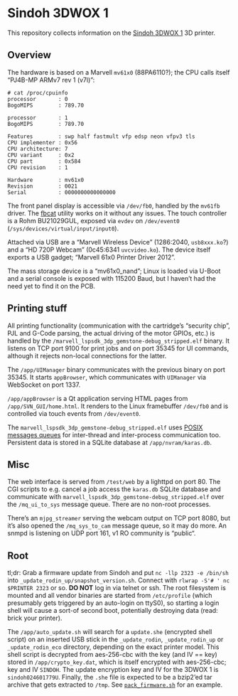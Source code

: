 # Sindoh 3DWOX 1

This repository collects information on the [Sindoh 3DWOX
1](https://3dprinter.sindoh.com/en/product/3dwox1) 3D printer.

## Overview

The hardware is based on a Marvell `mv61x0` (88PA6110?); the CPU calls itself “PJ4B-MP ARMv7 rev 1
(v7l)”:

```
# cat /proc/cpuinfo
processor       : 0
BogoMIPS        : 789.70

processor       : 1
BogoMIPS        : 789.70

Features        : swp half fastmult vfp edsp neon vfpv3 tls
CPU implementer : 0x56
CPU architecture: 7
CPU variant     : 0x2
CPU part        : 0x584
CPU revision    : 1

Hardware        : mv61x0
Revision        : 0021
Serial          : 0000000000000000
```

The front panel display is accessible via `/dev/fb0`, handled by the `mv61fb` driver. The
[fbcat](https://github.com/jwilk/fbcat) utility works on it without any issues. The touch controller
is a Rohm BU21029GUL, exposed via `evdev` on `/dev/event0` (`/sys/devices/virtual/input/input0`).

Attached via USB are a “Marvell Wireless Device” (1286:2040, `usb8xxx.ko`?) and a “HD 720P Webcam”
(0c45:6341 `uvcvideo.ko`). The device itself exports a USB gadget; “Marvell 61x0 Printer Driver
2012”.

The mass storage device is a “mv61x0\_nand”; Linux is loaded via U-Boot and a serial console is
exposed with 115200 Baud, but I haven’t had the need yet to find it on the PCB.

## Printing stuff

All printing functionality (communication with the cartridge’s “security chip”, PJL and G-Code
parsing, the actual driving of the motor GPIOs, etc.) is handled by the
`/marvell_lspsdk_3dp_gemstone-debug_stripped.elf` binary. It listens on TCP port 9100 for print jobs
and on port 35345 for UI commands, although it rejects non-local connections for the latter.

The `/app/UIManager` binary communicates with the previous binary on port 35345. It starts
`appBrowser`, which communicates with `UIManager` via WebSocket on port 1337.

`/app/appBrowser` is a Qt application serving HTML pages from `/app/SVN_GUI/home.html`. It renders
to the Linux framebuffer `/dev/fb0` and is controlled via touch events from `/dev/event0`.

The `marvell_lspsdk_3dp_gemstone-debug_stripped.elf` uses [POSIX messages
queues](https://man7.org/linux/man-pages/man7/mq_overview.7.html) for inter-thread and inter-process
communication too. Persistent data is stored in a SQLite database at `/app/nvram/karas.db`.

## Misc

The web interface is served from `/test/web` by a lighttpd on port 80. The CGI scripts to e.g.
cancel a job access the `karas.db` SQLite database and communicate with
`marvell_lspsdk_3dp_gemstone-debug_stripped.elf` over the `/mq_ui_to_sys` message queue. There are
no non-root processes.

There’s an `mjpg_streamer` serving the webcam output on TCP port 8080, but it’s also opened the
`/mq_sys_to_cam` message queue, so it may do more. An snmpd is listening on UDP port 161, v1 RO
community is “public“.

## Root

tl;dr: Grab a firmware update from Sindoh and put `nc -llp 2323 -e /bin/sh` into
`_update_rodin_up/snapshot_version.sh`. Connect with `rlwrap -S'# ' nc $PRINTER 2323` or so.
**DO NOT** log in via telnet or ssh. The root filesystem is mounted and all
vendor binaries are started from `/etc/profile` (which presumably gets triggered by an auto-login on
ttyS0), so starting a login shell will cause a sort-of second boot, potentially destroying data
(read: brick your printer).

The `/app/auto_update.sh` will search for a `update.she` (encrypted shell script) on an inserted USB
stick in the `_update_rodin`, `_update_rodin_up` or `_update_rodin_eco` directory, depending on the
exact printer model. This shell script is decrypted from aes-256-cbc with the key (and IV == key)
stored in `/app/crypto_key.dat`, which is itself encrypted with aes-256-cbc; key and IV `SINDOH`.
The update encryption key and IV for the 3DWOX 1 is `sindoh024601779U`. Finally, the `.she` file is
expected to be a bzip2’ed tar archive that gets extracted to `/tmp`. See
[`pack_firmware.sh`](pack_firmware.sh) for an example.

